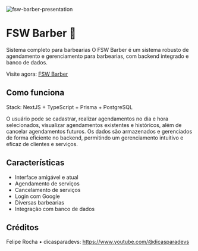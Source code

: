 ![fsw-barber-presentation](https://github.com/user-attachments/assets/f43b4231-4a86-4fba-9fd4-a6ac0840b25f)
# FSW Barber 💈

Sistema completo para barbearias
O FSW Barber é um sistema robusto de agendamento e gerenciamento para barbearias, com backend integrado e banco de dados.

Visite agora: [FSW Barber](https://fsw-barber-webapp.vercel.app/)

## Como funciona

Stack: NextJS + TypeScript + Prisma + PostgreSQL

O usuário pode se cadastrar, realizar agendamentos no dia e hora selecionados, visualizar agendamentos existentes e históricos, além de cancelar agendamentos futuros. Os dados são armazenados e gerenciados de forma eficiente no backend, permitindo um gerenciamento intuitivo e eficaz de clientes e serviços.

## Características

- Interface amigável e atual
- Agendamento de serviços
- Cancelamento de serviços
- Login com Google
- Diversas barbearias
- Integração com banco de dados

## Créditos

Felipe Rocha • dicasparadevs:
https://www.youtube.com/@dicasparadevs
